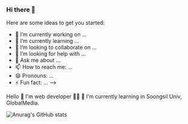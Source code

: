 ### Hi there 👋
Here are some ideas to get you started:

- 🔭 I’m currently working on ...
- 🌱 I’m currently learning ...
- 👯 I’m looking to collaborate on ...
- 🤔 I’m looking for help with ...
- 💬 Ask me about ...
- 📫 How to reach me: ...
- 😄 Pronouns: ...
- ⚡ Fun fact: ...
-->

Hello 👋  I'm web developer  👩‍💻 
🌱 I’m currently learning in Soongsil Univ, GlobalMedia.


![Anurag's GitHub stats](https://github-readme-stats.vercel.app/api?username=Zoe0929&show_icons=true&theme=radical)
